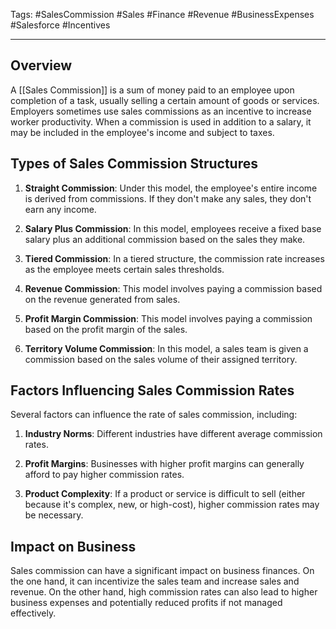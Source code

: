 Tags: #SalesCommission #Sales #Finance #Revenue #BusinessExpenses #Salesforce #Incentives

---

## Overview

A [[Sales Commission]] is a sum of money paid to an employee upon completion of a task, usually selling a certain amount of goods or services. Employers sometimes use sales commissions as an incentive to increase worker productivity. When a commission is used in addition to a salary, it may be included in the employee's income and subject to taxes.

## Types of Sales Commission Structures

1. **Straight Commission**: Under this model, the employee's entire income is derived from commissions. If they don't make any sales, they don't earn any income.
    
2. **Salary Plus Commission**: In this model, employees receive a fixed base salary plus an additional commission based on the sales they make.
    
3. **Tiered Commission**: In a tiered structure, the commission rate increases as the employee meets certain sales thresholds.
    
4. **Revenue Commission**: This model involves paying a commission based on the revenue generated from sales.
    
5. **Profit Margin Commission**: This model involves paying a commission based on the profit margin of the sales.
    
6. **Territory Volume Commission**: In this model, a sales team is given a commission based on the sales volume of their assigned territory.
    

## Factors Influencing Sales Commission Rates

Several factors can influence the rate of sales commission, including:

1. **Industry Norms**: Different industries have different average commission rates.
    
2. **Profit Margins**: Businesses with higher profit margins can generally afford to pay higher commission rates.
    
3. **Product Complexity**: If a product or service is difficult to sell (either because it's complex, new, or high-cost), higher commission rates may be necessary.
    

## Impact on Business

Sales commission can have a significant impact on business finances. On the one hand, it can incentivize the sales team and increase sales and revenue. On the other hand, high commission rates can also lead to higher business expenses and potentially reduced profits if not managed effectively.